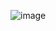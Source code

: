 ![image](https://github.com/Shatakshi1206/Gantt_chart-PHP-/assets/153349188/2fa758b6-3a4d-45a4-ba26-6d315c7a31f6)

